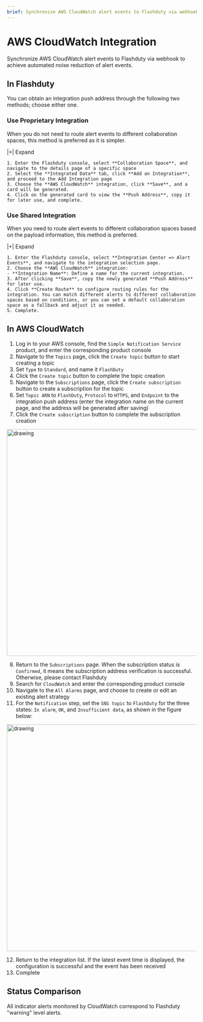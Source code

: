 ```yaml
---
brief: Synchronize AWS CloudWatch alert events to Flashduty via webhook to achieve automated noise reduction of alert events
---
```


# AWS CloudWatch Integration

Synchronize AWS CloudWatch alert events to Flashduty via webhook to achieve automated noise reduction of alert events.

## In Flashduty
You can obtain an integration push address through the following two methods; choose either one.

### Use Proprietary Integration

When you do not need to route alert events to different collaboration spaces, this method is preferred as it is simpler.

|+| Expand

    1. Enter the Flashduty console, select **Collaboration Space**, and navigate to the details page of a specific space
    2. Select the **Integrated Data** tab, click **Add an Integration**, and proceed to the Add Integration page
    3. Choose the **AWS CloudWatch** integration, click **Save**, and a card will be generated.
    4. Click on the generated card to view the **Push Address**, copy it for later use, and complete.

### Use Shared Integration

When you need to route alert events to different collaboration spaces based on the payload information, this method is preferred.

|+| Expand

    1. Enter the Flashduty console, select **Integration Center => Alert Events**, and navigate to the integration selection page.
    2. Choose the **AWS CloudWatch** integration:
    - **Integration Name**: Define a name for the current integration.
    3. After clicking **Save**, copy the newly generated **Push Address** for later use.
    4. Click **Create Route** to configure routing rules for the integration. You can match different alerts to different collaboration spaces based on conditions, or you can set a default collaboration space as a fallback and adjust it as needed.
    5. Complete.

## In AWS CloudWatch

1. Log in to your AWS console, find the `Simple Notification Service` product, and enter the corresponding product console
2. Navigate to the `Topics` page, click the `Create topic` button to start creating a topic
3. Set `Type` to `Standard`, and name it `FlashDuty`
4. Click the `Create topic` button to complete the topic creation
5. Navigate to the `Subscriptions` page, click the `Create subscription` button to create a subscription for the topic
6. Set `Topic ARN` to `FlashDuty`, `Protocol` to `HTTPS`, and `Endpoint` to the integration push address (enter the integration name on the current page, and the address will be generated after saving)
7. Click the `Create subscription` button to complete the subscription creation

<img alt="drawing" width="600" src="https://fcdoc.github.io/img/zh/flashduty/mixin/alert_integration/aws_cloudwatch/1.avif" />

8. Return to the `Subscriptions` page. When the subscription status is `Confirmed`, it means the subscription address verification is successful. Otherwise, please contact Flashduty
9. Search for `CloudWatch` and enter the corresponding product console
10. Navigate to the `All Alarms` page, and choose to create or edit an existing alert strategy
11. For the `Notification` step, set the `SNS topic` to `FlashDuty` for the three states: `In alarm`, `OK`, and `Insufficient data`, as shown in the figure below:

<img alt="drawing" width="600" src="https://fcdoc.github.io/img/zh/flashduty/mixin/alert_integration/aws_cloudwatch/2.avif" />

12. Return to the integration list. If the latest event time is displayed, the configuration is successful and the event has been received
13. Complete

## Status Comparison

All indicator alerts monitored by CloudWatch correspond to Flashduty "warning" level alerts.
